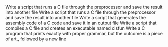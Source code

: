 Write a script that runs a C file through the preprocessor and save the result into another file
Write a script that runs a C file through the preprocessor and save the result into another file
Write a script that generates the assembly code of a C code and save it in an output file
Write a script that compiles a C file and creates an executable named cisfun
Write a C program that prints exactly with proper grammar, but the outcome is a piece of art,, followed by a new line
